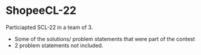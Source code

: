 # ShopeeCL-22
Particiapted SCL-22 in a team of 3. 
- Some of the solutions/ problem statements that were part of the contest
- 2 problem statements not included.
